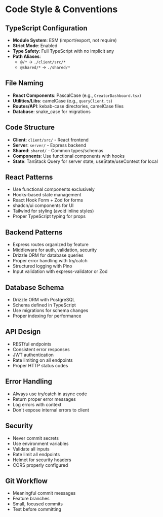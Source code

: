 # Code Style & Conventions

## TypeScript Configuration
- **Module System**: ESM (import/export, not require)
- **Strict Mode**: Enabled
- **Type Safety**: Full TypeScript with no implicit any
- **Path Aliases**: 
  - `@/*` → `./client/src/*`
  - `@shared/*` → `./shared/*`

## File Naming
- **React Components**: PascalCase (e.g., `CreatorDashboard.tsx`)
- **Utilities/Libs**: camelCase (e.g., `queryClient.ts`)
- **Routes/API**: kebab-case directories, camelCase files
- **Database**: snake_case for migrations

## Code Structure
- **Client**: `client/src/` - React frontend
- **Server**: `server/` - Express backend
- **Shared**: `shared/` - Common types/schemas
- **Components**: Use functional components with hooks
- **State**: TanStack Query for server state, useState/useContext for local

## React Patterns
- Use functional components exclusively
- Hooks-based state management
- React Hook Form + Zod for forms
- shadcn/ui components for UI
- Tailwind for styling (avoid inline styles)
- Proper TypeScript typing for props

## Backend Patterns
- Express routes organized by feature
- Middleware for auth, validation, security
- Drizzle ORM for database queries
- Proper error handling with try/catch
- Structured logging with Pino
- Input validation with express-validator or Zod

## Database Schema
- Drizzle ORM with PostgreSQL
- Schema defined in TypeScript
- Use migrations for schema changes
- Proper indexing for performance

## API Design
- RESTful endpoints
- Consistent error responses
- JWT authentication
- Rate limiting on all endpoints
- Proper HTTP status codes

## Error Handling
- Always use try/catch in async code
- Return proper error messages
- Log errors with context
- Don't expose internal errors to client

## Security
- Never commit secrets
- Use environment variables
- Validate all inputs
- Rate limit all endpoints
- Helmet for security headers
- CORS properly configured

## Git Workflow
- Meaningful commit messages
- Feature branches
- Small, focused commits
- Test before committing
